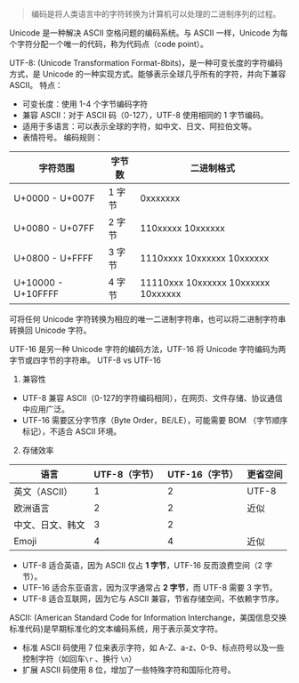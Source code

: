 > 编码是将人类语言中的字符转换为计算机可以处理的二进制序列的过程。

Unicode 是一种解决 ASCII 空格问题的编码系统。与 ASCII 一样，Unicode 为每个字符分配一个唯一的代码，称为代码点（code point）。

UTF-8: (Unicode Transformation Format-8bits)，是一种可变长度的字符编码方式，是 Unicode 的一种实现方式。能够表示全球几乎所有的字符，并向下兼容 ASCII。
特点：
- 可变长度：使用 1-4 个字节编码字符
- 兼容 ASCII：对于 ASCII 码（0-127），UTF-8 使用相同的 1 字节编码。
- 适用于多语言：可以表示全球的字符，如中文、日文、阿拉伯文等。
- 表情符号。
编码规则：

| 字符范围               | 字节数  | 二进制格式                               |
| ------------------ | ---- | ----------------------------------- |
| U+0000 - U+007F    | 1 字节 | 0xxxxxxx                            |
| U+0080 - U+07FF    | 2 字节 | 110xxxxx 10xxxxxx                   |
| U+0800 - U+FFFF    | 3 字节 | 1110xxxx 10xxxxxx 10xxxxxx          |
| U+10000 - U+10FFFF | 4 字节 | 11110xxx 10xxxxxx 10xxxxxx 10xxxxxx |

可将任何 Unicode 字符转换为相应的唯一二进制字符串，也可以将二进制字符串转换回 Unicode 字符。

UTF-16 是另一种 Unicode 字符的编码方法，UTF-16 将 Unicode 字符编码为两字节或四字节的字符串。
UTF-8 vs UTF-16
1. 兼容性
- UTF-8 兼容 ASCII（0-127的字符编码相同），在网页、文件存储、协议通信中应用广泛。
- UTF-16 需要区分字节序（Byte Order，BE/LE），可能需要 BOM （字节顺序标记），不适合 ASCII 环境。
2. 存储效率

| 语言        | UTF-8（字节） | UTF-16（字节） | 更省空间  |
| --------- | --------- | ---------- | ----- |
| 英文（ASCII） | 1         | 2          | UTF-8 |
| 欧洲语言      | 2         | 2          | 近似    |
| 中文、日文、韩文  | 3         | 2          |       |
| Emoji     | 4         | 4          | 近似    |
- UTF-8 适合英语，因为 ASCII 仅占 **1 字节**，UTF-16 反而浪费空间（2 字节）。
- UTF-16 适合东亚语言，因为汉字通常占 **2 字节**，而 UTF-8 需要 3 字节。
- UTF-8 适合互联网，因为它与 ASCII 兼容，节省存储空间，不依赖字节序。


ASCII: (American Standard Code for Information Interchange，美国信息交换标准代码)是早期标准化的文本编码系统，用于表示英文字符。
- 标准 ASCII 码使用 7 位来表示字符，如 A-Z、a-z、0-9、标点符号以及一些控制字符（如回车`\r` 、换行 `\n`）
- 扩展 ASCII 码使用 8 位，增加了一些特殊字符和国际化符号。